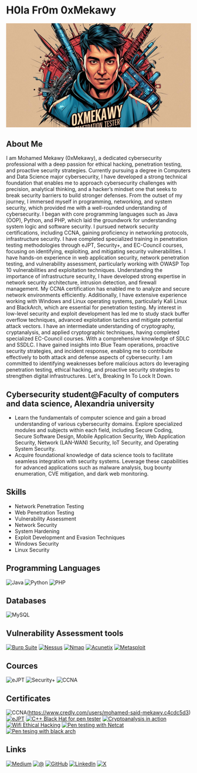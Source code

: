 # H0la Fr0m 0xMekawy
![ME](0xMekawyisapenetrationtester.jpg)

## About Me
I am Mohamed Mekawy (0xMekawy), a dedicated cybersecurity professional with a deep passion for ethical hacking, penetration testing, and proactive security strategies. Currently pursuing a degree in Computers and Data Science major cybersecurity, I have developed a strong technical foundation that enables me to approach cybersecurity challenges with precision, analytical thinking, and a hacker’s mindset one that seeks to break security barriers to build stronger defenses.
From the outset of my journey, I immersed myself in programming, networking, and system security, which provided me with a well-rounded understanding of cybersecurity. I began with core programming languages such as Java (OOP), Python, and PHP, which laid the groundwork for understanding system logic and software security. I pursued network security certifications, including CCNA, gaining proficiency in networking protocols, infrastructure security. 
I have completed specialized training in penetration testing methodologies through eJPT, Security+, and EC-Council courses, focusing on identifying, exploiting, and mitigating security vulnerabilities. I have hands-on experience in web application security, network penetration testing, and vulnerability assessment, particularly working with OWASP Top 10 vulnerabilities and exploitation techniques. Understanding the importance of infrastructure security, I have developed strong expertise in network security architecture, intrusion detection, and firewall management. My CCNA certification has enabled me to analyze and secure network environments efficiently. Additionally, I have extensive experience working with Windows and Linux operating systems, particularly Kali Linux and BlackArch, which are essential for penetration testing. 
My interest in low-level security and exploit development has led me to study stack buffer overflow techniques, advanced exploitation tactics and mitigate potential attack vectors. I have an intermediate understanding of cryptography, cryptanalysis, and applied cryptographic techniques, having completed specialized EC-Council courses. With a comprehensive knowledge of SDLC and SSDLC. 
I have gained insights into Blue Team operations, proactive security strategies, and incident response, enabling me to contribute effectively to both attack and defense aspects of cybersecurity. I am committed to identifying weaknesses before malicious actors do leveraging penetration testing, ethical hacking, and proactive security strategies to strengthen digital infrastructures. 
Let's, Breaking In To Lock It Down.

## Cybersecurity student@Faculty of computers and data science, Alexandria university
- Learn the fundamentals of computer science and gain a broad understanding of various cybersecurity domains. Explore specialized modules and subjects within each field, including Secure Coding, Secure Software Design, Mobile Application Security, Web Application Security, Network (LAN-WAN) Security, IoT Security, and Operating System Security.
- Acquire foundational knowledge of data science tools to facilitate seamless integration with security systems. Leverage these capabilities for advanced applications such as malware analysis, bug bounty enumeration, CVE mitigation, and dark web monitoring.

## Skills
- Network Penetration Testing
- Web Penetration Testing
- Vulnerability Assessment
- Network Security
- System Hardening
- Exploit Development and Evasion Techniques
- Windows Security
- Linux Security

## Programming Languages
![Java](https://img.shields.io/badge/Java-F8981D?logo=java&logoColor=white&style=for-the-badge)
![Python](https://img.shields.io/badge/Python-3776AB?logo=python&logoColor=white&style=for-the-badge)
![PHP](https://img.shields.io/badge/PHP-777BB4?logo=php&logoColor=white&style=for-the-badge)

## Databases
![MySQL](https://img.shields.io/badge/MySQL-4479A1?logo=mysql&logoColor=white&style=for-the-badge)

## Vulnerability Assessment tools
[![Burp Suite](https://img.shields.io/badge/Burp_Suite-FF6347?logo=burpsuite&logoColor=white&style=for-the-badge)](https://portswigger.net/burp)
[![Nessus](https://img.shields.io/badge/Nessus-239120?logo=nessus&logoColor=white&style=for-the-badge)](https://www.tenable.com/products/nessus)
[![Nmap](https://img.shields.io/badge/Nmap-4D4D4D?logo=nmap&logoColor=white&style=for-the-badge)](https://nmap.org/)
[![Acunetix](https://img.shields.io/badge/Acunetix-900?logo=acunetix&logoColor=white&style=for-the-badge)](https://www.acunetix.com/)
[![Metasploit](https://img.shields.io/badge/Metasploit-1F3C68?logo=metasploit&logoColor=white&style=for-the-badge)](https://www.metasploit.com/)

## Cources
![eJPT](https://img.shields.io/badge/OSCP-F57C00?logo=offensive-security&logoColor=white&style=for-the-badge)
![Security+](https://img.shields.io/badge/eWAPT-03A9F4?logo=elearnsecurity&logoColor=white&style=for-the-badge)
![CCNA](https://img.shields.io/badge/CRTP-B71C1C?logo=offensive-security&logoColor=white&style=for-the-badge)

## Certificates
![CCNA](https://img.shields.io/badge/CCNA-B71C1C?logo=offensive-security&logoColor=white&style=for-the-badge)(https://www.credly.com/users/mohamed-said-mekawy.c4cdc5d3)
[![eJPT](https://img.shields.io/badge/Microsoft_ATP-0078D4?logo=microsoft&logoColor=white&style=for-the-badge)](https://www.microsoft.com/en-us/security/business)
[![C++ Black Hat for pen tester](https://img.shields.io/badge/SentinelOne-222222?logo=sentinelone&logoColor=white&style=for-the-badge)](http://codered.eccouncil.org/certificate/c9b72a6a-7d18-4c71-bb29-941e11a2da2e?logged=true)
[![Cryptoanalysis in action](https://img.shields.io/badge/Carbon_Black-000000?logo=carbonblack&logoColor=white&style=for-the-badge)](https://codered.eccouncil.org/certificate/f9a1692b-ef7b-4d9d-a4e2-5e257fcd8f8d?logged=true)
[![Wifi Ethical Hacking](https://img.shields.io/badge/Cisco_AMP_EDR-80880?logo=cisco&logoColor=white&style=for-the-badge)](https://codered.eccouncil.org/certificate/dbb3f03e-6cc9-4a4a-831d-2238f56ce1d8?logged=true)
[![Pen testing with Netcat](https://img.shields.io/badge/Symantec-0066CC?logo=symantec&logoColor=white&style=for-the-badge)](https://codered.eccouncil.org/certificate/b5a8409f-cae8-424f-a298-20ca127d2efb?logged=true)
[![Pen tesing with black arch](https://img.shields.io/badge/Trend_Micro-FF6600?logo=trendmicro&logoColor=white&style=for-the-badge)](https://codered.eccouncil.org/certificate/e2a95cc2-1f91-4783-9c9a-8daf28193a30?logged=true)

## Links
[![Medium](https://img.shields.io/badge/Medium-FFFFFF?logo=medium&logoColor=black&style=for-the-badge)](https://medium.com/@mohamedsaidmekawy)
[![@](https://img.shields.io/badge/BLOG-E11E23?logoColor=white&style=for-the-badge)](mohamedsaidmekawy@outlook.com)
[![GitHub](https://img.shields.io/badge/GitHub-181717?logo=github&logoColor=white&style=for-the-badge)](https://github.com/Mekawy0x)
[![LinkedIn](https://img.shields.io/badge/LinkedIn-0077B5?logo=linkedin&logoColor=white&style=for-the-badge)](https://www.linkedin.com/in/mohamed-mekawy-84602426b/)
[![X](https://img.shields.io/badge/X-000000?logo=X&logoColor=white&style=for-the-badge)](https://twitter.com/Mekawy0x)
